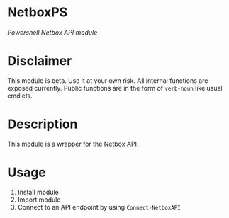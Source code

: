# NetboxPS
###### Powershell Netbox API module

# Disclaimer
This module is beta. Use it at your own risk. All internal functions are exposed currently. Public functions are in the form of `verb-noun` like usual cmdlets. 

# Description
This module is a wrapper for the [Netbox](https://github.com/digitalocean/netbox) API.

# Usage
1. Install module
2. Import module
3. Connect to an API endpoint by using `Connect-NetboxAPI`